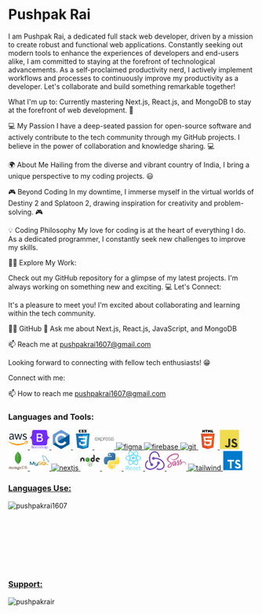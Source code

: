 
# Pushpak Rai

I am Pushpak Rai, a dedicated full stack web developer, driven by a mission to create robust and functional web applications. Constantly seeking out modern tools to enhance the experiences of developers and end-users alike, I am committed to staying at the forefront of technological advancements. As a self-proclaimed productivity nerd, I actively implement workflows and processes to continuously improve my productivity as a developer. Let's collaborate and build something remarkable together!

What I'm up to:
Currently mastering Next.js, React.js, and MongoDB to stay at the forefront of web development. 🌱

💻 My Passion
I have a deep-seated passion for open-source software and actively contribute to the tech community through my GitHub projects. I believe in the power of collaboration and knowledge sharing. 💻

🌍 About Me
Hailing from the diverse and vibrant country of India, I bring a unique perspective to my coding projects. 😃

🎮 Beyond Coding
In my downtime, I immerse myself in the virtual worlds of Destiny 2 and Splatoon 2, drawing inspiration for creativity and problem-solving. 🎮

💡 Coding Philosophy
My love for coding is at the heart of everything I do. As a dedicated programmer, I constantly seek new challenges to improve my skills. 

👩‍💻 Explore My Work:

Check out my GitHub repository for a glimpse of my latest projects. I'm always working on something new and exciting. 💻
Let's Connect:

It's a pleasure to meet you! I'm excited about collaborating and learning within the tech community.

👨‍💻 GitHub 💬 Ask me about Next.js, React.js, JavaScript, and MongoDB

📫 Reach me at pushpakrai1607@gmail.com

Looking forward to connecting with fellow tech enthusiasts! 😁

Connect with me:

📫 How to reach me pushpakrai1607@gmail.com

<h3 align="left">Languages and Tools:</h3>
<p align="left"> <a href="https://aws.amazon.com" target="_blank" rel="noreferrer"> <img src="https://raw.githubusercontent.com/devicons/devicon/master/icons/amazonwebservices/amazonwebservices-original-wordmark.svg" alt="aws" width="40" height="40"/> </a> <a href="https://getbootstrap.com" target="_blank" rel="noreferrer"> <img src="https://raw.githubusercontent.com/devicons/devicon/master/icons/bootstrap/bootstrap-plain-wordmark.svg" alt="bootstrap" width="40" height="40"/> </a> <a href="https://www.cprogramming.com/" target="_blank" rel="noreferrer"> <img src="https://raw.githubusercontent.com/devicons/devicon/master/icons/c/c-original.svg" alt="c" width="40" height="40"/> </a> <a href="https://www.w3schools.com/css/" target="_blank" rel="noreferrer"> <img src="https://raw.githubusercontent.com/devicons/devicon/master/icons/css3/css3-original-wordmark.svg" alt="css3" width="40" height="40"/> </a> <a href="https://expressjs.com" target="_blank" rel="noreferrer"> <img src="https://raw.githubusercontent.com/devicons/devicon/master/icons/express/express-original-wordmark.svg" alt="express" width="40" height="40"/> </a> <a href="https://www.figma.com/" target="_blank" rel="noreferrer"> <img src="https://www.vectorlogo.zone/logos/figma/figma-icon.svg" alt="figma" width="40" height="40"/> </a> <a href="https://firebase.google.com/" target="_blank" rel="noreferrer"> <img src="https://www.vectorlogo.zone/logos/firebase/firebase-icon.svg" alt="firebase" width="40" height="40"/> </a> <a href="https://git-scm.com/" target="_blank" rel="noreferrer"> <img src="https://www.vectorlogo.zone/logos/git-scm/git-scm-icon.svg" alt="git" width="40" height="40"/> </a> <a href="https://www.w3.org/html/" target="_blank" rel="noreferrer"> <img src="https://raw.githubusercontent.com/devicons/devicon/master/icons/html5/html5-original-wordmark.svg" alt="html5" width="40" height="40"/> </a> <a href="https://developer.mozilla.org/en-US/docs/Web/JavaScript" target="_blank" rel="noreferrer"> <img src="https://raw.githubusercontent.com/devicons/devicon/master/icons/javascript/javascript-original.svg" alt="javascript" width="40" height="40"/> </a> <a href="https://www.mongodb.com/" target="_blank" rel="noreferrer"> <img src="https://raw.githubusercontent.com/devicons/devicon/master/icons/mongodb/mongodb-original-wordmark.svg" alt="mongodb" width="40" height="40"/> </a> <a href="https://www.mysql.com/" target="_blank" rel="noreferrer"> <img src="https://raw.githubusercontent.com/devicons/devicon/master/icons/mysql/mysql-original-wordmark.svg" alt="mysql" width="40" height="40"/> </a> <a href="https://nextjs.org/" target="_blank" rel="noreferrer"> <img src="https://cdn.worldvectorlogo.com/logos/nextjs-2.svg" alt="nextjs" width="40" height="40"/> </a> <a href="https://nodejs.org" target="_blank" rel="noreferrer"> <img src="https://raw.githubusercontent.com/devicons/devicon/master/icons/nodejs/nodejs-original-wordmark.svg" alt="nodejs" width="40" height="40"/> </a> <a href="https://www.python.org" target="_blank" rel="noreferrer"> <img src="https://raw.githubusercontent.com/devicons/devicon/master/icons/python/python-original.svg" alt="python" width="40" height="40"/> </a> <a href="https://reactjs.org/" target="_blank" rel="noreferrer"> <img src="https://raw.githubusercontent.com/devicons/devicon/master/icons/react/react-original-wordmark.svg" alt="react" width="40" height="40"/> </a> <a href="https://redux.js.org" target="_blank" rel="noreferrer"> <img src="https://raw.githubusercontent.com/devicons/devicon/master/icons/redux/redux-original.svg" alt="redux" width="40" height="40"/> </a> <a href="https://sass-lang.com" target="_blank" rel="noreferrer"> <img src="https://raw.githubusercontent.com/devicons/devicon/master/icons/sass/sass-original.svg" alt="sass" width="40" height="40"/> </a> <a href="https://tailwindcss.com/" target="_blank" rel="noreferrer"> <img src="https://www.vectorlogo.zone/logos/tailwindcss/tailwindcss-icon.svg" alt="tailwind" width="40" height="40"/> </a> <a href="https://www.typescriptlang.org/" target="_blank" rel="noreferrer"> <img src="https://raw.githubusercontent.com/devicons/devicon/master/icons/typescript/typescript-original.svg" alt="typescript" width="40" height="40"/> </a> <a href="https://www.adobe.com/products/xd.html" target="_blank" rel="noreferrer">
<h3 align="left">Languages Use:</h3>
<p><img align="left" src="https://github-readme-stats.vercel.app/api/top-langs?username=pushpakrai1607&show_icons=true&locale=en&layout=compact" alt="pushpakrai1607" /></p> <br><br><br><br><br><br><br><br>
<h3 align="left">Support:</h3>
<p><a href="https://www.buymeacoffee.com/pushpakrair"> <img align="left" src="https://cdn.buymeacoffee.com/buttons/v2/default-yellow.png" height="50" width="210" alt="pushpakrair" /></a></p><br>
